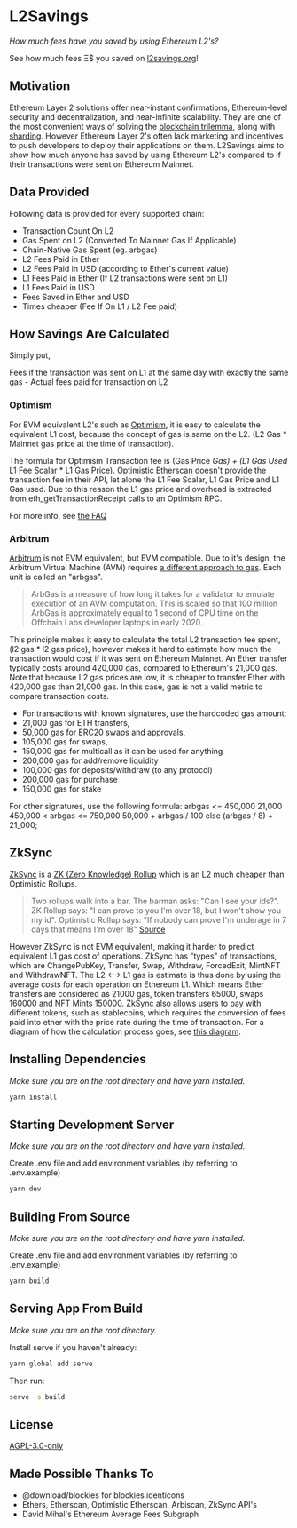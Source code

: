 # L2Savings

_How much fees have you saved by using Ethereum L2's?_

See how much fees Ξ$ you saved on [l2savings.org](https://www.l2savings.org)!

## Motivation

Ethereum Layer 2 solutions offer near-instant confirmations, Ethereum-level security and decentralization, and near-infinite scalability. They are one of the most convenient ways of solving the [blockchain trilemma](https://vitalik.ca/general/2021/04/07/sharding.html), along with [sharding](https://ethereum.org/en/upgrades/shard-chains/). However Ethereum Layer 2's often lack marketing and incentives to push developers to deploy their applications on them. L2Savings aims to show how much anyone has saved by using Ethereum L2's compared to if their transactions were sent on Ethereum Mainnet.

## Data Provided

Following data is provided for every supported chain:

- Transaction Count On L2
- Gas Spent on L2 (Converted To Mainnet Gas If Applicable)
- Chain-Native Gas Spent (eg. arbgas)
- L2 Fees Paid in Ether
- L2 Fees Paid in USD (according to Ether's current value)
- L1 Fees Paid in Ether (If L2 transactions were sent on L1)
- L1 Fees Paid in USD
- Fees Saved in Ether and USD
- Times cheaper (Fee If On L1 / L2 Fee paid)

## How Savings Are Calculated

Simply put,

Fees if the transaction was sent on L1 at the same day with exactly the same gas - Actual fees paid for transaction on L2

### Optimism

For EVM equivalent L2's such as [Optimism](https://optimism.io/), it is easy to calculate the equivalent L1 cost, because the concept of gas is same on the L2. (L2 Gas \* Mainnet gas price at the time of transaction).

The formula for Optimism Transaction fee is (Gas Price _Gas) + (L1 Gas Used_ L1 Fee Scalar \* L1 Gas Price).
Optimistic Etherscan doesn't provide the transaction fee in their API, let alone the L1 Fee Scalar, L1 Gas Price and L1 Gas used. Due to this reason the L1 gas price and overhead is extracted from eth_getTransactionReceipt calls to an Optimism RPC.

For more info, see [the FAQ](https://l2savings.org/faq)

### Arbitrum

[Arbitrum](https://arbitrum.io/) is not EVM equivalent, but EVM compatible. Due to it's design, the Arbitrum Virtual Machine (AVM) requires [a different approach to gas](https://developer.offchainlabs.com/docs/arbgas). Each unit is called an "arbgas".

> ArbGas is a measure of how long it takes for a validator to emulate execution of an AVM computation. This is scaled so that 100 million ArbGas is approximately equal to 1 second of CPU time on the Offchain Labs developer laptops in early 2020.

This principle makes it easy to calculate the total L2 transaction fee spent, (l2 gas \* l2 gas price), however makes it hard to estimate how much the transaction would cost if it was sent on Ethereum Mainnet. An Ether transfer typically costs around 420,000 gas, compared to Ethereum's 21,000 gas. Note that because L2 gas prices are low, it is cheaper to transfer Ether with 420,000 gas than 21,000 gas. In this case, gas is not a valid metric to compare transaction costs.

- For transactions with known signatures, use the hardcoded gas amount:
- 21,000 gas for ETH transfers,
- 50,000 gas for ERC20 swaps and approvals,
- 105,000 gas for swaps,
- 150,000 gas for multicall as it can be used for anything
- 200,000 gas for add/remove liquidity
- 100,000 gas for deposits/withdraw (to any protocol)
- 200,000 gas for purchase
- 150,000 gas for stake

For other signatures, use the following formula:
arbgas <= 450,000                21,000
450,000 < arbgas <= 750,000      50,000 + arbgas / 100
else                             (arbgas / 8) + 21_000;

## ZkSync

[ZkSync](https://zksync.io/) is a [ZK (Zero Knowledge) Rollup](https://docs.ethhub.io/ethereum-roadmap/layer-2-scaling/zk-rollups/) which is an L2 much cheaper than Optimistic Rollups.

> Two rollups walk into a bar. The barman asks: "Can I see your ids?". ZK Rollup says: "I can prove to you I'm over 18, but I won't show you my id". Optimistic Rollup says: "If nobody can prove I'm underage in 7 days that means I'm over 18" [Source](https://twitter.com/l2beatcom/status/1448556881686024192)

 However ZkSync is not EVM equivalent, making it harder to predict equivalent L1 gas cost of operations. ZkSync has "types" of transactions, which are ChangePubKey, Transfer, Swap, Withdraw, ForcedExit, MintNFT and WithdrawNFT. The L2 <--> L1 gas is estimate is thus done by using the average costs for each operation on Ethereum L1. Which means Ether transfers are considered as 21000 gas, token transfers 65000, swaps 160000 and NFT Mints 150000. ZkSync also allows users to pay with different tokens, such as stablecoins, which requires the conversion of fees paid into ether with the price rate during the time of transaction. For a diagram of how the calculation process goes, see [this diagram](https://github.com/bbayazit16/L2Savings/blob/master/src/Savings/ZkSync.ts#L20).

## Installing Dependencies

_Make sure you are on the root directory and have yarn installed._

```sh
yarn install
```

## Starting Development Server

_Make sure you are on the root directory and have yarn installed._

Create .env file and add environment variables (by referring to .env.example)

```sh
yarn dev
```

## Building From Source

_Make sure you are on the root directory and have yarn installed._

Create .env file and add environment variables (by referring to .env.example)

```sh
yarn build
```

## Serving App From Build

_Make sure you are on the root directory._

Install serve if you haven't already:

```sh
yarn global add serve
```

Then run:

```sh
serve -s build
```

## License

[AGPL-3.0-only](LICENSE)

## Made Possible Thanks To

- @download/blockies for blockies identicons
- Ethers, Etherscan, Optimistic Etherscan, Arbiscan, ZkSync API's
- David Mihal's Ethereum Average Fees Subgraph
